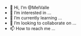 - 👋 Hi, I’m @MelValle
- 👀 I’m interested in ...
- 🌱 I’m currently learning ...
- 💞️ I’m looking to collaborate on ...
- 📫 How to reach me ...

<!---
MelValle/MelValle is a ✨ special ✨ repository because its `README.md` (this file) appears on your GitHub profile.
You can click the Preview link to take a look at your changes.
--->

